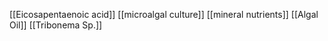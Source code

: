 [[Eicosapentaenoic acid]]
[[microalgal culture]]
[[mineral nutrients]]
[[Algal Oil]]
[[Tribonema Sp.]]
